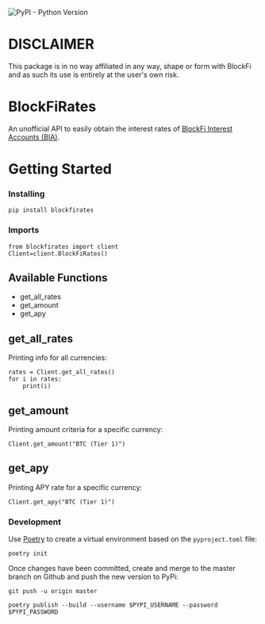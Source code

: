 ![PyPI - Python Version](https://img.shields.io/pypi/pyversions/blockfirates)

# DISCLAIMER

This package is in no way affiliated in any way, shape or form with BlockFi and as such its use is entirely at the user's own risk.

# BlockFiRates

An unofficial API to easily obtain the interest rates of [BlockFi Interest Accounts (BIA)](https://blockfi.com/rates/).

# Getting Started

### Installing
```
pip install blockfirates
```
### Imports
```
from blockfirates import client
Client=client.BlockFiRates()
```

## Available Functions
* get_all_rates
* get_amount
* get_apy

## get_all_rates
Printing info for all currencies:
```
rates = Client.get_all_rates()
for i in rates:
    print(i)
```

## get_amount
Printing amount criteria for a specific currency:
```
Client.get_amount("BTC (Tier 1)")
```

## get_apy
Printing APY rate for a specific currency:
```
Client.get_apy("BTC (Tier 1)")
```

### Development
Use [Poetry](https://python-poetry.org/) to create a virtual environment based on the `pyproject.toml` file:
```
poetry init
```
Once changes have been committed, create and merge to the master branch on Github and push the new version to PyPi:
```
git push -u origin master

poetry publish --build --username $PYPI_USERNAME --password $PYPI_PASSWORD
```
